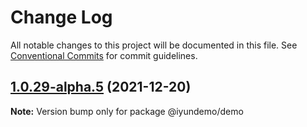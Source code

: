 # Change Log

All notable changes to this project will be documented in this file.
See [Conventional Commits](https://conventionalcommits.org) for commit guidelines.

## [1.0.29-alpha.5](https://github.com/imxue/test-lerna/compare/v1.0.29-alpha.4...v1.0.29-alpha.5) (2021-12-20)

**Note:** Version bump only for package @iyundemo/demo
